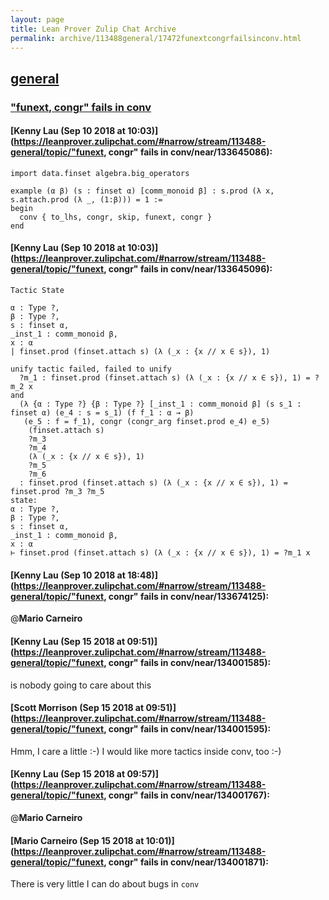```yaml
---
layout: page
title: Lean Prover Zulip Chat Archive 
permalink: archive/113488general/17472funextcongrfailsinconv.html
---
```


## [general](index.html)
### ["funext, congr" fails in conv](17472funextcongrfailsinconv.html)

#### [Kenny Lau (Sep 10 2018 at 10:03)](https://leanprover.zulipchat.com/#narrow/stream/113488-general/topic/"funext, congr" fails in conv/near/133645086):
```lean
import data.finset algebra.big_operators

example (α β) (s : finset α) [comm_monoid β] : s.prod (λ x, s.attach.prod (λ _, (1:β))) = 1 :=
begin
  conv { to_lhs, congr, skip, funext, congr }
end
```

#### [Kenny Lau (Sep 10 2018 at 10:03)](https://leanprover.zulipchat.com/#narrow/stream/113488-general/topic/"funext, congr" fails in conv/near/133645096):
```lean
Tactic State

α : Type ?,
β : Type ?,
s : finset α,
_inst_1 : comm_monoid β,
x : α
| finset.prod (finset.attach s) (λ (_x : {x // x ∈ s}), 1)
```

```lean
unify tactic failed, failed to unify
  ?m_1 : finset.prod (finset.attach s) (λ (_x : {x // x ∈ s}), 1) = ?m_2 x
and
  (λ {α : Type ?} {β : Type ?} [_inst_1 : comm_monoid β] (s s_1 : finset α) (e_4 : s = s_1) (f f_1 : α → β)
   (e_5 : f = f_1), congr (congr_arg finset.prod e_4) e_5)
    (finset.attach s)
    ?m_3
    ?m_4
    (λ (_x : {x // x ∈ s}), 1)
    ?m_5
    ?m_6
  : finset.prod (finset.attach s) (λ (_x : {x // x ∈ s}), 1) = finset.prod ?m_3 ?m_5
state:
α : Type ?,
β : Type ?,
s : finset α,
_inst_1 : comm_monoid β,
x : α
⊢ finset.prod (finset.attach s) (λ (_x : {x // x ∈ s}), 1) = ?m_1 x
```

#### [Kenny Lau (Sep 10 2018 at 18:48)](https://leanprover.zulipchat.com/#narrow/stream/113488-general/topic/"funext, congr" fails in conv/near/133674125):
@**Mario Carneiro**

#### [Kenny Lau (Sep 15 2018 at 09:51)](https://leanprover.zulipchat.com/#narrow/stream/113488-general/topic/"funext, congr" fails in conv/near/134001585):
is nobody going to care about this

#### [Scott Morrison (Sep 15 2018 at 09:51)](https://leanprover.zulipchat.com/#narrow/stream/113488-general/topic/"funext, congr" fails in conv/near/134001595):
Hmm, I care a little :-) I would like more tactics inside conv, too :-)

#### [Kenny Lau (Sep 15 2018 at 09:57)](https://leanprover.zulipchat.com/#narrow/stream/113488-general/topic/"funext, congr" fails in conv/near/134001767):
@**Mario Carneiro**

#### [Mario Carneiro (Sep 15 2018 at 10:01)](https://leanprover.zulipchat.com/#narrow/stream/113488-general/topic/"funext, congr" fails in conv/near/134001871):
There is very little I can do about bugs in `conv`

